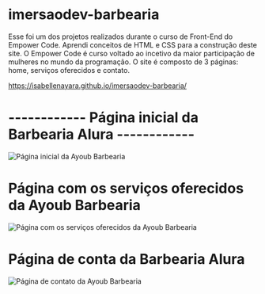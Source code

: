 # imersaodev-barbearia
Esse foi um dos projetos realizados durante o curso de Front-End do Empower Code. Aprendi conceitos de HTML e CSS para a construção deste site. O Empower Code é curso voltado ao incetivo da maior participação de mulheres no mundo da programação. O site é composto de 3 páginas: home, serviços oferecidos e contato.

https://isabellenayara.github.io/imersaodev-barbearia/

<p align="center">
<h1>------------      Página inicial da Barbearia Alura      ------------</h1>
<img src="https://isabellenayara.github.io/imersaodev-barbearia/HOME.png" alt="Página inicial da Ayoub Barbearia">
<br>
<h1> Página com os serviços oferecidos da Ayoub Barbearia </h1>
<img src="https://isabellenayara.github.io/imersaodev-barbearia/PRODUTOS.png" alt="Página com os serviços oferecidos da Ayoub Barbearia">
<br>
<h1> Página de conta da Barbearia Alura </h1>
<img src="https://isabellenayara.github.io/imersaodev-barbearia/CONTATO.png" alt="Página de contato da Ayoub Barbearia">
</p>
